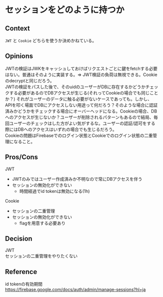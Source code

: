 # セッションをどのように持つか

## Context

`JWT` と `Cookie` どちらを使うか決めかねている。

## Opinions

JWTの検証はJWKをキャッシュしておけばリクエストごとに鍵をfetchする必要はない。普通はそのように実装する。=> JWT検証の負荷は無視できる。Cookieのdecryptと同じだろう。  
JWTの検証をパスした後で、そのuidのユーザーがDBに存在するかどうかチェックする必要があるのでDBアクセスが生じる(それってCookieの場合でも同じことか？) それがユーザーのデータに触る必要がないケースであっても。しかし、APIを叩く場面でDBにアクセスしない用途って何だろう？そのような場合に認証済みかどうかをチェックする場合にオーバーヘッドになる。Cookieの場合、DBへのアクセスが生じないか？ユーザーが削除されるパターンもあるので結局、毎回ユーザーのチェックはした方がよい気がするな。ユーザーの認証/認可をする際にはDBへのアクセスはいずれの場合でも生じるだろう。  
Cookieの問題はFirebaseでのログイン状態とCookieでのログイン状態の二重管理になること。

## Pros/Cons

JWT
- JWTのみではユーザー作成済みか不明なので常にDBアクセスを伴う
- セッションの無効化ができない
  - 時間経過でid tokenは無効になる(1h)

Cookie
- セッションの二重管理
- セッションの無効化ができない
  - flagを用意する必要あり

## Decision

JWT  
セッションの二重管理をやりたくない

## Reference

id tokenの有効期間  
https://firebase.google.com/docs/auth/admin/manage-sessions?hl=ja
